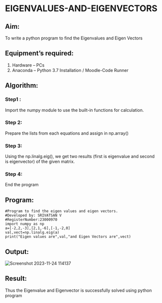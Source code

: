 # EIGENVALUES-AND-EIGENVECTORS
## Aim:
To write a python program to find the Eigenvalues and Eigen Vectors
## Equipment’s required:
1. 	Hardware – PCs
2. 	Anaconda – Python 3.7 Installation / Moodle-Code Runner
## Algorithm:
### Step1 : 
Import the numpy module to use the built-in functions for calculation.
### Step 2: 
Prepare the lists from each equations and assign in np.array()
### Step 3: 
Using the np.linalg.eig(),  we get two results (first is eigenvalue and second is eigenvector) of the given matrix.
### Step 4: 
End the program

## Program:
```
#Program to find the eigen values and eigen vectors.
#Developed by: SRIVATSAN V
#RegisterNumber:23000970
import numpy as np
a=[-2,2,-3],[2,1,-6],[-1,-2,0]
val,vect=np.linalg.eig(a)
print("Eigen values are",val,"and Eigen Vectors are",vect)
```

## Output:
![Screenshot 2023-11-24 114137](https://github.com/Srivatsan0405/EIGENVALUES-AND-EIGENVECTORS/assets/139841630/707d4341-564c-43c5-ab97-49392301c2fa)


## Result:
Thus the Eigenvalue and Eigenvector is successfully solved using python program
